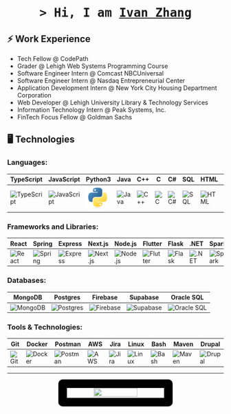 <!-- Intro  -->
<h1 align="center">
        <samp>&gt; Hi, I am
                <b><a target="_blank" href="https://alsiam.com">Ivan Zhang</a></b>
        </samp>
</h1>


## ⚡ Work Experience
- Tech Fellow @ CodePath 
- Grader @ Lehigh Web Systems Programming Course
- Software Engineer Intern @ Comcast NBCUniversal
- Software Engineer Intern @ Nasdaq Entrepreneurial Center
- Application Development Intern @ New York City Housing Department Corporation
- Web Developer @ Lehigh University Library & Technology Services
- Information Technology Intern @ Peak Systems, Inc.
- FinTech Focus Fellow @ Goldman Sachs

## 🖥️ Technologies
### Languages:
| TypeScript | JavaScript | Python3 | Java | C++ | C | C# | SQL | HTML | CSS |
|------------|------------|---------|------|-----|----|----|-----|------|-----|
| <img src="https://cdn.jsdelivr.net/gh/devicons/devicon@latest/icons/typescript/typescript-original.svg" title="TypeScript" alt="TypeScript" width="55" height="55"/> | <img src="https://cdn.jsdelivr.net/gh/devicons/devicon/icons/javascript/javascript-plain.svg" title="JavaScript" alt="JavaScript" width="55" height="55"/> | <img src="https://github.com/devicons/devicon/blob/master/icons/python/python-original.svg" title="Python" alt="Python" width="55" height="55"/> | <img src="https://cdn.jsdelivr.net/gh/devicons/devicon/icons/java/java-original.svg" title="Java" alt="Java" width="55" height="55"/> | <img src="https://cdn.jsdelivr.net/gh/devicons/devicon@latest/icons/cplusplus/cplusplus-original.svg" title="C++" alt="C++" width="55" height="55"/> | <img src="https://cdn.jsdelivr.net/gh/devicons/devicon@latest/icons/c/c-original.svg" title="C" alt="C" width="55" height="55"/> | <img src="https://cdn.jsdelivr.net/gh/devicons/devicon/icons/csharp/csharp-original.svg" title="C#" alt="C#" width="55" height="55"/> | <img src="https://cdn.jsdelivr.net/gh/devicons/devicon@latest/icons/mysql/mysql-original.svg" title="SQL" alt="SQL" width="55" height="55"/> | <img src="https://cdn.jsdelivr.net/gh/devicons/devicon/icons/html5/html5-original.svg" title="HTML" alt="HTML" width="55" height="55"/> | <img src="https://cdn.jsdelivr.net/gh/devicons/devicon/icons/css3/css3-original.svg" title="CSS" alt="CSS" width="55" height="55"/> |

### Frameworks and Libraries:
| React | Spring | Express | Next.js | Node.js | Flutter | Flask | .NET | Spark | Jest | Cypress |
|----------|----------|----------|--------|----------|----------|----------|----------|----------|----------|----------|
| <img src="https://cdn.jsdelivr.net/gh/devicons/devicon/icons/react/react-original.svg" title="React" alt="React" width="55" height="55"/> | <img src="https://cdn.jsdelivr.net/gh/devicons/devicon/icons/spring/spring-original.svg" title="Spring" alt="Spring" width="55" height="55"/> | <img src="https://cdn.jsdelivr.net/gh/devicons/devicon@latest/icons/express/express-original.svg" title="Express" alt="Express" width="55" height="55"/> | <img src="https://cdn.jsdelivr.net/gh/devicons/devicon/icons/nextjs/nextjs-original.svg" title="Next.js" alt="Next.js" width="55" height="55"/> | <img src="https://cdn.jsdelivr.net/gh/devicons/devicon/icons/nodejs/nodejs-original.svg" title="Node.js" alt="Node.js" width="55" height="55"/> | <img src="https://cdn.jsdelivr.net/gh/devicons/devicon/icons/flutter/flutter-original.svg" title="Flutter" alt="Flutter" width="55" height="55"/> | <img src="https://cdn.jsdelivr.net/gh/devicons/devicon/icons/flask/flask-original.svg" title="Flask" alt="Flask" width="55" height="55"/> | <img src="https://cdn.jsdelivr.net/gh/devicons/devicon/icons/dot-net/dot-net-original.svg" title=".NET" alt=".NET" width="55" height="55"/> | <img src="https://cdn.jsdelivr.net/gh/devicons/devicon/icons/apache/apache-original-wordmark.svg" title="Spark" alt="Spark" width="55" height="55"/> | <img src="https://cdn.jsdelivr.net/gh/devicons/devicon/icons/jest/jest-plain.svg" title="Jest" alt="Jest" width="55" height="55"/> | <img src="https://static-00.iconduck.com/assets.00/cypress-icon-512x512-zi8589rq.png" title="Cypress" alt="Cypress" width="55" height="55"/> |

### Databases:
| MongoDB | Postgres | Firebase | Supabase | Oracle SQL |
|----------|----------|----------|----------|----------|
| <img src="https://cdn.jsdelivr.net/gh/devicons/devicon/icons/mongodb/mongodb-original.svg" title="MongoDB" alt="MongoDB" width="55" height="55"/> | <img src="https://cdn.jsdelivr.net/gh/devicons/devicon/icons/postgresql/postgresql-original.svg" title="Postgres" alt="Postgres" width="55" height="55"/> | <img src="https://cdn.jsdelivr.net/gh/devicons/devicon/icons/firebase/firebase-plain.svg" title="Firebase" alt="Firebase" width="55" height="55"/> | <img src="https://seeklogo.com/images/S/supabase-logo-DCC676FFE2-seeklogo.com.png" title="Supabase" alt="Supabase" width="55" height="55"/> | <img src="https://cdn.jsdelivr.net/gh/devicons/devicon/icons/oracle/oracle-original.svg" title="Oracle SQL" alt="Oracle SQL" width="55" height="55"/> |

### Tools & Technologies:
| Git | Docker | Postman | AWS | Jira | Linux | Bash | Maven | Drupal |
|----------|----------|----------|--------|--------|--------|--------|--------|--------|
| <img src="https://cdn.jsdelivr.net/gh/devicons/devicon/icons/git/git-original.svg" title="Git" alt="Git" width="55" height="55"/> | <img src="https://cdn.jsdelivr.net/gh/devicons/devicon@latest/icons/docker/docker-original.svg" title="Docker" alt="Docker" width="55" height="55"/> | <img src="https://cdn.jsdelivr.net/gh/devicons/devicon@latest/icons/postman/postman-original.svg" title="Postman" alt="Postman" width="55" height="55"/> | <img src="https://cdn.jsdelivr.net/gh/devicons/devicon@latest/icons/amazonwebservices/amazonwebservices-original-wordmark.svg" title="AWS" alt="AWS" width="55" height="55"/> | <img src="https://cdn.jsdelivr.net/gh/devicons/devicon/icons/jira/jira-original.svg" title="Jira" alt="Jira" width="55" height="55"/> | <img src="https://cdn.jsdelivr.net/gh/devicons/devicon/icons/linux/linux-original.svg" title="Linux" alt="Linux" width="55" height="55"/> | <img src="https://cdn.jsdelivr.net/gh/devicons/devicon/icons/bash/bash-original.svg" title="Bash" alt="Bash" width="55" height="55"/> | <img src="https://cdn.jsdelivr.net/gh/devicons/devicon/icons/maven/maven-original.svg" title="Maven" alt="Maven" width="55" height="55"/> | <img src="https://cdn.jsdelivr.net/gh/devicons/devicon/icons/drupal/drupal-original.svg" title="Drupal" alt="Drupal" width="55" height="55"/> |

---
<div align="center">
  <img src="https://i.giphy.com/media/v1.Y2lkPTc5MGI3NjExc2dwcmxicHF6MGZwNnhlZHJnZWIxYjJsZXJxYmJ5bDdiMWgwMGIxcyZlcD12MV9pbnRlcm5hbF9naWZfYnlfaWQmY3Q9Zw/lP8ezu4iNVmZYOZn3j/giphy.gif" width="45%" height="25%" style="border: 20px solid #000000; border-radius: 10px;" />
</div>



